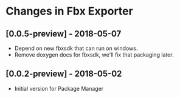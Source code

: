 # Changes in Fbx Exporter

## [0.0.5-preview] - 2018-05-07

- Depend on new fbxsdk that can run on windows.
- Remove doxygen docs for fbxsdk, we'll fix that packaging later.

## [0.0.2-preview] - 2018-05-02

- Initial version for Package Manager
